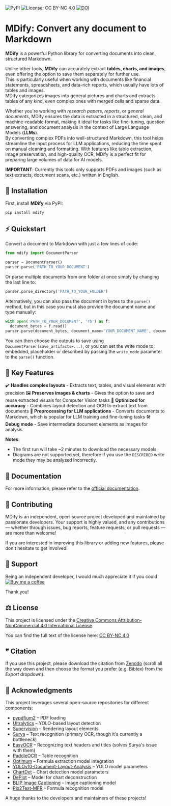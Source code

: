![PyPI](https://img.shields.io/pypi/v/mdify?color=red)
![License: CC BY-NC 4.0](https://img.shields.io/badge/License-CC%20BY%20NC%204.0-lightgrey)
[![DOI](https://zenodo.org/badge/DOI/10.5281/zenodo.14795743.svg)](https://doi.org/10.5281/zenodo.14795743)

# MDify: Convert any document to Markdown  

**MDify** is a powerful Python library for converting documents into clean, structured Markdown.

Unlike other tools, **MDify** can accurately extract **tables, charts, and images**, even offering the option to save them separately for further use. \
This is particularly useful when working with documents like financial statements, spreadsheets, and data-rich reports, which usually have lots of tables and images. \
MDify categorizes images into general pictures and charts and extracts tables of any kind, even complex ones with merged cells and sparse data.

Whether you're working with *research papers*, *reports*, or *general documents*, MDify ensures the data is extracted in a structured, clean, and machine-readable format, making it ideal for tasks like fine-tuning, question answering, and document analysis in the context of Large Language Models (**LLMs**). \
By converting complex PDFs into well-structured Markdown, this tool helps streamline the input process for LLM applications, reducing the time spent on manual cleaning and formatting. With features like table extraction, image preservation, and high-quality OCR, MDify is a perfect fit for preparing large volumes of data for AI models.

**IMPORTANT**: Currently this tools only supports PDFs and images (such as text extracts, document scans, etc.) written in English.

## 🚀 Installation  
First, install **MDify** via PyPI:  

```sh
pip install mdify
```


## ⚡ Quickstart  
Convert a document to Markdown with just a few lines of code:
```python
from mdify import DocumentParser

parser = DocumentParser()
parser.parse('PATH_TO_YOUR_DOCUMENT')
```

Or parse multiple documents from one folder at once simply by changing the last line to:
```python
parser.parse_directory('PATH_TO_YOUR_FOLDER')
```

Alternatively, you can also pass the document in bytes to the `parse()` method, but in this case you must also provide the document name and type manually:
```python
with open('PATH_TO_YOUR_DOCUMENT', 'rb') as f:
  document_bytes = f.read()
parser.parse(document_bytes, document_name='YOUR_DOCUMENT_NAME', document_type='pdf')
```

You can then choose the outputs to save using `DocumentParser(save_artifacts=...)`, or you can set the write mode to embedded, placeholder or described by passing the `write_mode` parameter to the `parse()` function.


## 🔹 Key Features  
✔️ **Handles complex layouts** - Extracts text, tables, and visual elements with precision
🖼️ **Preserves images & charts** - Gives the option to save and reuse extracted visuals for Computer Vision tasks
🎯 **Optimized for accuracy** - Combines layout detection and OCR to extract text from documents
🤖 **Preprocessing for LLM applications** - Converts documents to Markdown, which is popular for LLM training and fine-tuning tasks
🛠️ **Debug mode** - Save intermediate document elements as images for analysis

**Notes**:
- The first run will take ~2 minutes to download the necessary models.
- Diagrams are not supported yet, therefore if you use the `DESCRIBED` write mode they may be analyzed incorrectly.


## 📄 Documentation
For more information, please refer to the [official documentation](https://stefanodangelo.github.io/mdify/).


## 🤝 Contributing
MDify is an independent, open-source project developed and maintained by passionate developers. Your support is highly valued, and any contributions — whether through issues, bug reports, feature requests, or pull requests — are more than welcome!

If you are interested in improving this library or adding new features, please don't hesitate to get involved!


## 💖 Support
Being an independent developer, I would much appreciate it if you could\
[![Buy me a coffee](https://img.buymeacoffee.com/button-api/?text=buy%20me%20a%20coffee&emoji="☕"&slug=stefanodangelo&button_colour=FF5F5F&font_colour=ffffff&font_family=Lato&outline_colour=000000&coffee_colour=FFDD00)](https://www.buymeacoffee.com/stefanodangelo)


Thank you!

## ⚖️ License
This project is licensed under the [Creative Commons Attribution-NonCommercial 4.0 International License](LICENSE).

You can find the full text of the license here: [CC BY-NC 4.0](https://creativecommons.org/licenses/by-nc/4.0/legalcode)


## ❞ Citation
If you use this project, please download the citation from [Zenodo](https://doi.org/10.5281/zenodo.14795743) (scroll all the way down and then choose the format you prefer (e.g. Bibtex) from the *Export* dropdown).


## 🔗 Acknowledgments  
This project leverages several open-source repositories for different components:  

- [pypdfium2](https://github.com/pypdfium2-team/pypdfium2) – PDF loading
- [Ultralytics](https://github.com/ultralytics/ultralytics) – YOLO-based layout detection
- [Supervision](https://github.com/roboflow/supervision) – Rendering layout elements
- [Surya](https://github.com/VikParuchuri/surya) – Text recognition (primary OCR, though it's currently a bottleneck)
- [EasyOCR](https://github.com/JaidedAI/EasyOCR) – Recognizing text headers and titles (solves Surya's issue with them)
- [PaddleOCR](https://github.com/PaddlePaddle/PaddleOCR) – Table recognition
- [Optimum](https://github.com/huggingface/optimum) – Formula extraction model integration
- [YOLOv10-Document-Layout-Analysis](https://huggingface.co/omoured/YOLOv10-Document-Layout-Analysis) – YOLO model parameters
- [ChartDet](https://huggingface.co/stefanodangelo/chartdet) – Chart detection model parameters
- [DePlot](https://huggingface.co/google/deplot) – Model for chart deconstruction  
- [BLIP Image Captioning](https://huggingface.co/Salesforce/blip-image-captioning-large) – Image captioning model  
- [Pix2Text-MFR](https://huggingface.co/breezedeus/pix2text-mfr) – Formula recognition model  

A huge thanks to the developers and maintainers of these projects!
